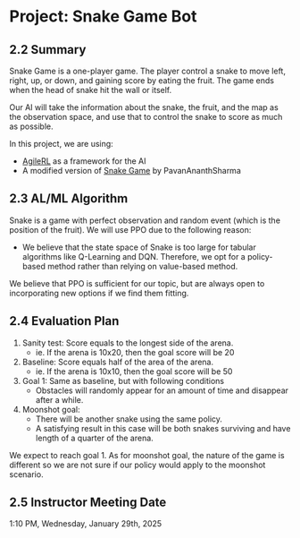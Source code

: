 # Project: Snake Game Bot

## 2.2 Summary

Snake Game is a one-player game. The player control a snake to move left, right, up, or down, and gaining score by
eating the fruit. The game ends when the head of snake hit the wall or itself.

Our AI will take the information about the snake, the fruit, and the map as the observation space, and use that
to control the snake to score as much as possible.

In this project, we are using:
- [AgileRL](https://docs.agilerl.com/en/latest/api/algorithms/ppo.html#ppo) as a framework for the AI
- A modified version of [Snake Game](https://github.com/PavanAnanthSharma/Snake-Game-using-Python/tree/main) by PavanAnanthSharma


## 2.3 AL/ML Algorithm
Snake is a game with perfect observation and random event (which is the position of the fruit).
We will use PPO due to the following reason:
- We believe that the state space of Snake is too large for tabular algorithms like Q-Learning and DQN.
  Therefore, we opt for a policy-based method rather than relying on value-based method.

We believe that PPO is sufficient for our topic, but are always open to incorporating new options if
we find them fitting.

## 2.4 Evaluation Plan
1. Sanity test:  Score equals to the longest side of the arena.
    - ie. If the arena is 10x20, then the goal score will be 20
2. Baseline: Score equals half of the area of the arena.
    - ie. If the arena is 10x10, then the goal score will be 50
3. Goal 1: Same as baseline, but with following conditions
    - Obstacles will randomly appear for an amount of time and disappear after a while.
4. Moonshot goal:
    - There will be another snake using the same policy.
    - A satisfying result in this case will be both snakes surviving and have length of a quarter of the arena.

We expect to reach goal 1. As for moonshot goal, the nature of the game is different so we are not sure if our policy
would apply to the moonshot scenario.

## 2.5 Instructor Meeting Date
1:10 PM, Wednesday, January 29th, 2025